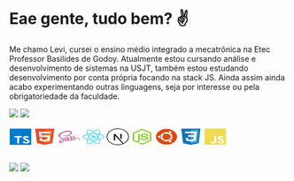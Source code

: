 # Eae gente, tudo bem? ✌️

<p> Me chamo Levi, cursei o ensino médio integrado a mecatrônica na Etec Professor Basilides de Godoy. 
Atualmente estou cursando análise e desenvolvimento de sistemas na USJT, também estou estudando 
desenvolvimento por conta própria focando na stack JS. Ainda assim ainda acabo experimentando outras linguagens, 
seja por interesse ou pela obrigatoriedade da faculdade.
</p>
<div >
  
  <img height="190rem" src="https://github-readme-stats.vercel.app/api/top-langs/?username=Levi-Melo&&hide_border=true&layout=compact&langs_count=16&theme=dark"/>
  <img height="190rem" src="https://github-readme-stats.vercel.app/api?username=Levi-Melo&theme=dark&hide_border=true&show_icons=true&count_private=true"/>
</div>
<br/>
<div>
<div >

  <img  alt="Ts" height="30" width="40" src="https://raw.githubusercontent.com/devicons/devicon/master/icons/typescript/typescript-plain.svg">
  <img  alt="HTML" height="30" width="40" src="https://raw.githubusercontent.com/devicons/devicon/master/icons/html5/html5-original.svg">
  <img  alt="Sass" height="30" width="40" src="https://raw.githubusercontent.com/devicons/devicon/master/icons/sass/sass-original.svg">
  <img  alt="React" height="30" width="40" src="https://raw.githubusercontent.com/devicons/devicon/master/icons/react/react-original.svg">
  <img  alt="Nextjs" height="30" width="40" src="https://github.com/devicons/devicon/blob/master/icons/nextjs/nextjs-line.svg">
  <img  alt="Nodejs" height="30" width="40" src="https://github.com/devicons/devicon/blob/master/icons/nodejs/nodejs-original.svg">
  <img  alt="linux" height="30" width="40" src="https://github.com/devicons/devicon/blob/master/icons/ubuntu/ubuntu-plain.svg">
  <img  alt="CSS" height="30" width="40" src="https://raw.githubusercontent.com/devicons/devicon/master/icons/css3/css3-original.svg">
  <img  alt="Js" height="30" width="40" src="https://raw.githubusercontent.com/devicons/devicon/master/icons/javascript/javascript-plain.svg">
  
</div>
  
  ##
 

  <a  href = "mailto: levicontat@outlook.com"><img src="https://img.shields.io/badge/outlook-%23333?style=for-the-badge&logo=microsoft-outlook&logoColor=current" target="_blank"></a>
  <a  href="https://www.linkedin.com/in/levi-melo-dos-santos-5277441a1" target="_blank"><img src="https://img.shields.io/badge/-LinkedIn-%23333?style=for-the-badge&logo=linkedin&logoColor=white" target="_blank"></a>
   
   
</div>
